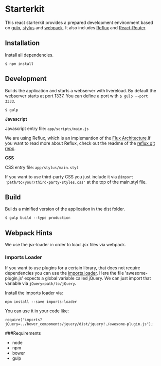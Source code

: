 # Starterkit

This react starterkit provides a prepared development environment based on [gulp](https://github.com/gulpjs/gulp), [stylus](https://github.com/LearnBoost/stylus) and [webpack](https://github.com/webpack/webpack). It also includes [Reflux](https://github.com/spoike/refluxjs) and [React-Router](https://github.com/rackt/react-router).

## Installation

Install all dependencies. 

```
$ npm install
```


## Development

Builds the application and starts a webserver with livereload. By default the webserver starts at port 1337.
You can define a port with `$ gulp --port 3333`.

```
$ gulp
```

**Javascript**

Javascript entry file: `app/scripts/main.js` <br />

We are using Reflux, which is an implemantion of the [Flux Architecture](http://facebook.github.io/flux/docs/overview.html).If you want to read more about Reflux, check out the readme of the [reflux git repo](https://github.com/spoike/refluxjs). 

**CSS**

CSS entry file: `app/stylus/main.styl`<br />

If you want to use third-party CSS you just include it via `@import 'path/to/your/third-party-styles.css'` at the top of the main.styl file.



## Build

Builds a minified version of the application in the dist folder.

```
$ gulp build --type production
```

## Webpack Hints

We use the jsx-loader in order to load .jsx files via webpack.

### Imports Loader

If you want to use plugins for a certain library, that does not require dependencies you can use the [imports loader](http://webpack.github.io/docs/shimming-modules.html#imports-loader). Here the file 'awesome-plugin.js' expects a global variable called jQuery. We can just import that variable via ```jQuery=path/to/jQuery```.

Install the imports loader via:

```
npm install --save imports-loader
```
You can use it in your code like:

```
require("imports?jQuery=../bower_components/jquery/dist/jquery!./awesome-plugin.js");
```




###Requirements
* node
* npm
* bower
* gulp

